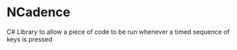 # NCadence
C# Library to allow a piece of code to be run whenever a timed sequence of keys is pressed
